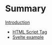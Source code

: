 # Summary

[Introduction](introduction.md)

- [HTML Script Tag](html-script-tag.md)
- [Svelte example](svelte-example.md)